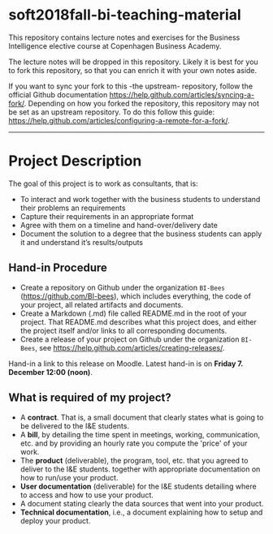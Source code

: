 # soft2018fall-bi-teaching-material


This repository contains lecture notes and exercises for the Business Intelligence elective course at Copenhagen Business Academy.


The lecture notes will be dropped in this repository. Likely it is best for you to fork this repository, so that you can enrich it with your own notes aside.


If you want to sync your fork to this -the upstream- repository, follow the official Github documentation https://help.github.com/articles/syncing-a-fork/. Depending on how you forked the repository, this repository may not be set as an upstream repository. To do this follow this guide: https://help.github.com/articles/configuring-a-remote-for-a-fork/.


------------



# Project Description

The goal of this project is to work as consultants, that is:

  * To interact and work together with the business students to understand their problems an requirements
  * Capture their requirements in an appropriate format
  * Agree with them on a timeline and hand-over/delivery date
  * Document the solution to a degree that the business students can apply it and understand it’s results/outputs


## Hand-in Procedure

  * Create a repository on Github under the organization `BI-Bees` (https://github.com/BI-bees), which includes everything, the code of your project, all related artifacts and documents.
  * Create a Markdown (.md) file called README.md in the root of your project.
That README.md describes what this project does, and either the project itself and/or links to all corresponding documents.
  * Create a release of your project on Github under the organization `BI-Bees`, see https://help.github.com/articles/creating-releases/.

Hand-in a link to this release on Moodle. Latest hand-in is on **Friday 7. December 12:00 (noon)**.


## What is required of my project?

  * A **contract**. That is, a small document that clearly states what is going to be delivered to the I&E students.
  * A **bill**, by detailing the time spent in meetings, working, communication, etc. and by providing an hourly rate you compute the 'price' of your work.
  * The **product** (deliverable), the program, tool, etc. that you agreed to deliver to the I&E students.
  together with appropriate documentation on how to run/use your product.
  * **User documentation** (deliverable) for the I&E students detailing where to access and how to use your product.
  * A document stating clearly the data sources that went into your product.
  * **Technical documentation**, i.e., a document explaining how to setup and deploy your product.

